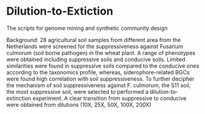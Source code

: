 # Dilution-to-Extiction
The scripts for genome mining and synthetic community design

Background:
28 agricultural soil samples from different area from the Netherlands were screened for the suppressiveness against Fusarium culmorum (soil borne pathogen) in the wheat plant. A range of phenotypes were obtained including suppressive soils and conducive soils. Limited similarities were found in suppressive soils compared to the conducive ones according to the taxonomics profile, whereas, siderophore-related BGCs were found high correlation with soil suppressiveness.
To further decipher the mechanism of soil suppressiveness against F. culmorum, the S11 soil, the most suppressive soil, were selected to performed a dilution-to-extinction experiment. A clear transition from suppressive to conducive were obtained from dilutions (10X, 25X, 50X, 100X, 200X)

